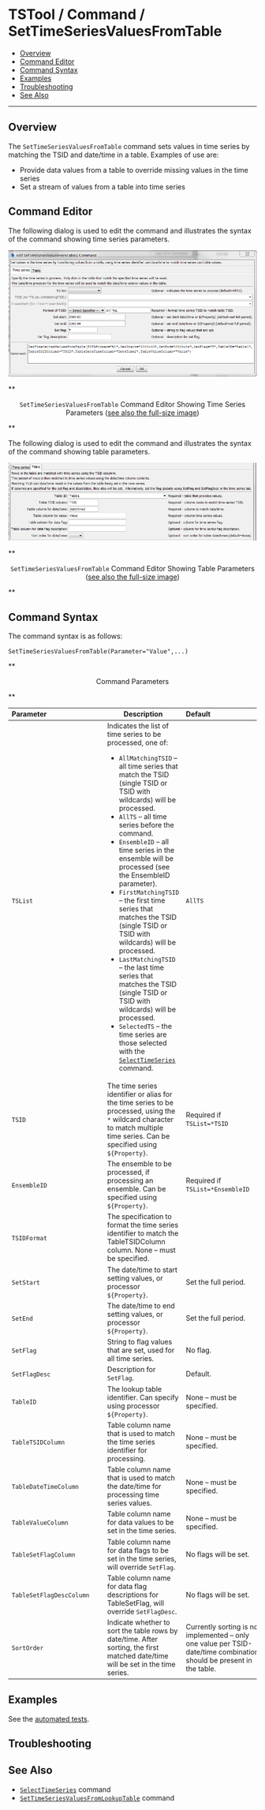 # TSTool / Command / SetTimeSeriesValuesFromTable #

* [Overview](#overview)
* [Command Editor](#command-editor)
* [Command Syntax](#command-syntax)
* [Examples](#examples)
* [Troubleshooting](#troubleshooting)
* [See Also](#see-also)

-------------------------

## Overview ##

The `SetTimeSeriesValuesFromTable` command sets values in time series by matching the TSID and date/time in a table.  Examples of use are:

* Provide data values from a table to override missing values in the time series
* Set a stream of values from a table into time series

## Command Editor ##

The following dialog is used to edit the command and illustrates the syntax of the command showing time series parameters.

![SetTimeSeriesValuesFromTable](SetTimeSeriesValuesFromTable.png)

**<p style="text-align: center;">
`SetTimeSeriesValuesFromTable` Command Editor Showing Time Series Parameters (<a href="../SetTimeSeriesValuesFromTable.png">see also the full-size image</a>)
</p>**

The following dialog is used to edit the command and illustrates the syntax of the command showing table parameters.

![SetTimeSeriesValuesFromTable_Table](SetTimeSeriesValuesFromTable_Table.png)

**<p style="text-align: center;">
`SetTimeSeriesValuesFromTable` Command Editor Showing Table Parameters (<a href="../SetTimeSeriesValuesFromTable_Table.png">see also the full-size image</a>)
</p>**

## Command Syntax ##

The command syntax is as follows:

```text
SetTimeSeriesValuesFromTable(Parameter="Value",...)
```
**<p style="text-align: center;">
Command Parameters
</p>**

|**Parameter**&nbsp;&nbsp;&nbsp;&nbsp;&nbsp;&nbsp;&nbsp;&nbsp;&nbsp;&nbsp;&nbsp;&nbsp;&nbsp;&nbsp;&nbsp;&nbsp;&nbsp;&nbsp;&nbsp;&nbsp;&nbsp;&nbsp;&nbsp;&nbsp;&nbsp;&nbsp;&nbsp;&nbsp;&nbsp;|**Description**|**Default**&nbsp;&nbsp;&nbsp;&nbsp;&nbsp;&nbsp;&nbsp;&nbsp;&nbsp;&nbsp;&nbsp;&nbsp;&nbsp;&nbsp;&nbsp;&nbsp;&nbsp;&nbsp;&nbsp;&nbsp;&nbsp;&nbsp;&nbsp;&nbsp;&nbsp;&nbsp;&nbsp;|
|--------------|-----------------|-----------------|
|`TSList`|Indicates the list of time series to be processed, one of:<br><ul><li>`AllMatchingTSID` – all time series that match the TSID (single TSID or TSID with wildcards) will be processed.</li><li>`AllTS` – all time series before the command.</li><li>`EnsembleID` – all time series in the ensemble will be processed (see the EnsembleID parameter).</li><li>`FirstMatchingTSID` – the first time series that matches the TSID (single TSID or TSID with wildcards) will be processed.</li><li>`LastMatchingTSID` – the last time series that matches the TSID (single TSID or TSID with wildcards) will be processed.</li><li>`SelectedTS` – the time series are those selected with the [`SelectTimeSeries`](../SelectTimeSeries/SelectTimeSeries.md) command.</li></ul> | `AllTS` |
|`TSID`|The time series identifier or alias for the time series to be processed, using the `*` wildcard character to match multiple time series.  Can be specified using `${Property}`.|Required if `TSList=*TSID`|
|`EnsembleID`|The ensemble to be processed, if processing an ensemble. Can be specified using `${Property}`.|Required if `TSList=*EnsembleID`|
|`TSIDFormat`|The specification to format the time series identifier to match the TableTSIDColumn column.  None – must be specified.|
|`SetStart`|The date/time to start setting values, or processor `${Property}`.|Set the full period.|
|`SetEnd`|The date/time to end setting values, or processor `${Property}`.|Set the full period.|
|`SetFlag`|String to flag values that are set, used for all time series.|No flag.|
|`SetFlagDesc`|Description for `SetFlag`.|Default.|
|`TableID`|The lookup table identifier.  Can specify using processor `${Property}`.|None – must be specified.|
|`TableTSIDColumn`|Table column name that is used to match the time series identifier for processing.|None – must be specified.|
|`TableDateTimeColumn`|Table column name that is used to match the date/time for processing time series values.|None – must be specified.|
|`TableValueColumn`|Table column name for data values to be set in the time series.|None – must be specified.|
|`TableSetFlagColumn`|Table column name for data flags to be set in the time series, will override `SetFlag`.|No flags will be set.|
|`TableSetFlagDescColumn`|Table column name for data flag descriptions for TableSetFlag, will override `SetFlagDesc`.|No flags will be set.|
|`SortOrder`|Indicate whether to sort the table rows by date/time.  After sorting, the first matched date/time will be set in the time series.|Currently sorting is not implemented – only one value per TSID-date/time combination should be present in the table.|

## Examples ##

See the [automated tests](https://github.com/OpenCDSS/cdss-app-tstool-test/tree/master/test/regression/commands/general/SetTimeSeriesValuesFromTable).

## Troubleshooting ##

## See Also ##

* [`SelectTimeSeries`](../SelectTimeSeries/SelectTimeSeries.md) command
* [`SetTimeSeriesValuesFromLookupTable`](../SetTimeSeriesValuesFromLookupTable/SetTimeSeriesValuesFromLookupTable.md) command
